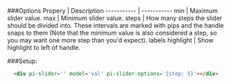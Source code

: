 
###Options
Propery     | Description
----------- | -----------
min         | Maximum slider value.
max         | Minimum slider value.
steps       | How many steps the slider should be divided into. These intervals are marked with pips and the handle snaps to them (Note that the minimum value is also considered a step, so you may want one more step than you'd expect).
labels
highlight   | Show highlight to left of handle.

###Setup:

```HTML
  <div pi-slider='' model='val' pi-slider-options='{step: 5}'></div>
```
